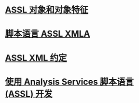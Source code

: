 # [ASSL 对象和对象特征](assl-objects-and-object-characteristics.md)

# [脚本语言 ASSL XMLA](../../../analysis-services/multidimensional-models-scripting-language-assl-xmla/backing-up-restoring-and-synchronizing-databases-xmla.md)

# [ASSL XML 约定](assl-xml-conventions.md)
# [使用 Analysis Services 脚本语言 (ASSL) 开发](developing-with-analysis-services-scripting-language-assl.md)
